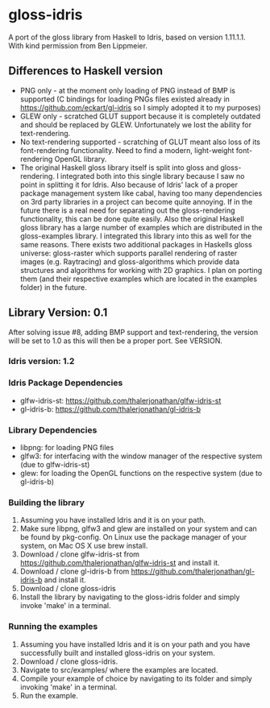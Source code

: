 # gloss-idris
A port of the gloss library from Haskell to Idris, based on version 1.11.1.1. With kind permission from Ben Lippmeier.

## Differences to Haskell version
- PNG only - at the moment only loading of PNG instead of BMP is supported (C bindings for loading PNGs files existed already in https://github.com/eckart/gl-idris so I simply adopted it to my purposes)
- GLEW only - scratched GLUT support because it is completely outdated and should be replaced by GLEW. Unfortunately we lost the ability for text-rendering.
- No text-rendering supported - scratching of GLUT meant also loss of its font-rendering functionality. Need to find a modern, light-weight font-rendering OpenGL library.
- The original Haskell gloss library itself is split into gloss and gloss-rendering. I integrated both into this single library because I saw no point in splitting it for Idris. Also because of Idris' lack of a proper package management system like cabal, having too many dependencies on 3rd party libraries in a project can become quite annoying. If in the future there is a real need for separating out the gloss-rendering functionality, this can be done quite easily. Also the original Haskell gloss library has a large number of examples which are distributed in the gloss-examples library. I integrated this library into this as well for the same reasons. There exists two additional packages in Haskells gloss universe: gloss-raster which supports parallel rendering of raster images (e.g. Raytracing) and gloss-algorithms which provide data structures and algorithms for working with 2D graphics. I plan on porting them (and their respective examples which are located in the examples folder) in the future.

## Library Version: 0.1
After solving issue #8, adding BMP support and text-rendering, the version will be set to 1.0 as this will then be a proper port. See VERSION.

### Idris version: 1.2

### Idris Package Dependencies
- glfw-idris-st:  https://github.com/thalerjonathan/glfw-idris-st
- gl-idris-b:     https://github.com/thalerjonathan/gl-idris-b

### Library Dependencies
- libpng: for loading PNG files
- glfw3: for interfacing with the window manager of the respective system (due to glfw-idris-st)
- glew: for loading the OpenGL functions on the respective system (due to gl-idris-b)

### Building the library
1. Assuming you have installed Idris and it is on your path.
2. Make sure libpng, glfw3 and glew are installed on your system and can be found by pkg-config. On Linux use the package manager of your system, on Mac OS X use brew install.
3. Download / clone glfw-idris-st from https://github.com/thalerjonathan/glfw-idris-st and install it.
4. Download / clone gl-idris-b from https://github.com/thalerjonathan/gl-idris-b and install it.
5. Download / clone gloss-idris
6. Install the library by navigating to the gloss-idris folder and simply invoke 'make' in a terminal.

### Running the examples
1. Assuming you have installed Idris and it is on your path and you have successfully built and installed gloss-idris on your system.
2. Download / clone gloss-idris.
3. Navigate to src/examples/ where the examples are located.
4. Compile your example of choice by navigating to its folder and simply invoking 'make' in a terminal.
5. Run the example.
